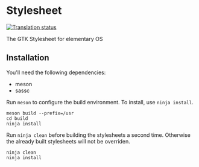 # Stylesheet
[![Translation status](https://l10n.elementary.io/widgets/desktop/-/stylesheet-extra/svg-badge.svg)](https://l10n.elementary.io/engage/desktop/)

The GTK Stylesheet for elementary OS

## Installation

You'll need the following dependencies:
* meson
* sassc

Run `meson` to configure the build environment. To install, use `ninja install`.

    meson build --prefix=/usr
    cd build
    ninja install

Run `ninja clean` before building the stylesheets a second time. Otherwise the already built stylesheets will not be overriden.

    ninja clean
    ninja install
